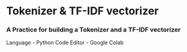 # Tokenizer & TF-IDF vectorizer
### A Practice for building a Tokenizer and a TF-IDF vectorizer

Language - Python
Code Editor - Google Colab
